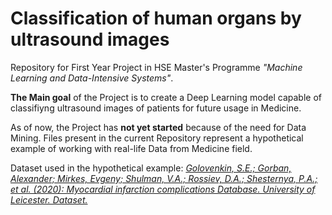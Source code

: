# Classification of human organs by ultrasound images

Repository for First Year Project in HSE Master's Programme _"Machine Learning and Data-Intensive Systems"_. 

__The Main goal__ of the Project is to create a Deep Learning model capable of classifiyng ultrasound images of patients for future usage in Medicine.

As of now, the Project has __not yet started__ because of the need for Data Mining. 
Files present in the current Repository represent a hypothetical example of working with real-life Data from Medicine field.

Dataset used in the hypothetical example: [_Golovenkin, S.E.; Gorban, Alexander; Mirkes, Evgeny; Shulman, V.A.; Rossiev, D.A.; Shesternya, P.A.; et al. (2020): Myocardial infarction complications Database. University of Leicester. Dataset._](https://doi.org/10.25392/leicester.data.12045261.v3)
